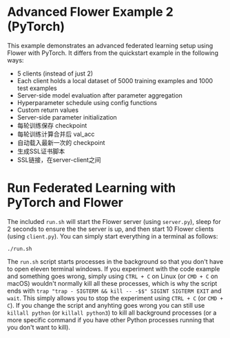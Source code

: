 # Advanced Flower Example 2 (PyTorch)

This example demonstrates an advanced federated learning setup using Flower with PyTorch. It differs from the quickstart example in the following ways:

- 5 clients (instead of just 2)
- Each client holds a local dataset of 5000 training examples and 1000 test examples
- Server-side model evaluation after parameter aggregation
- Hyperparameter schedule using config functions
- Custom return values
- Server-side parameter initialization
- 每轮训练保存 checkpoint
- 每轮训练计算合并后 val_acc
- 自动载入最新一次的 checkpoint
- 生成SSL证书脚本
- SSL链接，在server-client之间


# Run Federated Learning with PyTorch and Flower

The included `run.sh` will start the Flower server (using `server.py`), sleep for 2 seconds to ensure the the server is up, and then start 10 Flower clients (using `client.py`). You can simply start everything in a terminal as follows:

```shell
./run.sh
```

The `run.sh` script starts processes in the background so that you don't have to open eleven terminal windows. If you experiment with the code example and something goes wrong, simply using `CTRL + C` on Linux (or `CMD + C` on macOS) wouldn't normally kill all these processes, which is why the script ends with `trap "trap - SIGTERM && kill -- -$$" SIGINT SIGTERM EXIT` and `wait`. This simply allows you to stop the experiment using `CTRL + C` (or `CMD + C`). If you change the script and anyhting goes wrong you can still use `killall python` (or `killall python3`) to kill all background processes (or a more specific command if you have other Python processes running that you don't want to kill).

